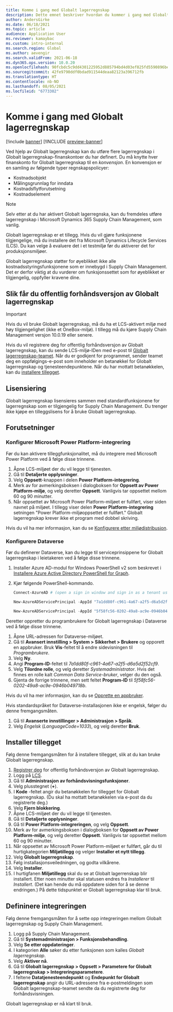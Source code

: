 ```yaml
---
title: Komme i gang med Globalt lagerregnskap
description: Dette emnet beskriver hvordan du kommer i gang med Globalt lagerregnskap.
author: AndersGirke
ms.date: 06/18/2021
ms.topic: article
audience: Application User
ms.reviewer: kamaybac
ms.custom: intro-internal
ms.search.region: Global
ms.author: aevengir
ms.search.validFrom: 2021-06-18
ms.dyn365.ops.version: 10.0.20
ms.openlocfilehash: 90fcbdc5c9dd4301225952d885794bd4d03ef825fd5590896be13eacfad1f979
ms.sourcegitcommit: 42fe9790ddf0bdad911544deaa82123a396712fb
ms.translationtype: HT
ms.contentlocale: nb-NO
ms.lasthandoff: 08/05/2021
ms.locfileid: "6773302"
---
```

# <a name="get-started-with-global-inventory-accounting"></a>Komme i gang med Globalt lagerregnskap

[!include [banner](../includes/banner.md)]
[!INCLUDE [preview-banner](../includes/preview-banner.md)]

Ved hjelp av Globalt lagerregnskap kan du utføre flere lagerregnskap i Globalt lagerregnskap-finanskontoer du har definert. Du må knytte hver finanskonto for Globalt lagerregnskap til en *konvensjon*. En konvensjon er en samling av følgende typer regnskapspolicyer:

- Kostnadsobjekt
- Målingsgrunnlag for inndata
- Kostnadsflytforutsetning
- Kostnadselement

> [!NOTE]
> Selv etter at du har aktivert Globalt lagerregnska, kan du fremdeles utføre lagerregnskap i Microsoft Dynamics 365 Supply Chain Management, som vanlig.

Globalt lagerregnskap er et tillegg. Hvis du vil gjøre funksjonene tilgjengelige, må du installere det fra Microsoft Dynamics Lifecycle Services (LCS). Du kan velge å evaluere det i et testmiljø før du aktiverer det for produksjonsmiljøer.

Globalt lagerregnskap støtter for øyeblikket ikke alle kostnadsstyringsfunksjonene som er innebygd i Supply Chain Management. Det er derfor viktig at du vurderer om funksjonssettet som for øyeblikket er tilgjengelig, oppfyller kravene dine.

## <a name="how-to-get-the-global-inventory-accounting-public-preview"></a><a name="sign-up"></a>Slik får du offentlig forhåndsversjon av Globalt lagerregnskap

> [!IMPORTANT]
> Hvis du vil bruke Globalt lagerregnskap, må du ha et LCS-aktivert miljø med høy tilgjengelighet (ikke et OneBox-miljø). I tillegg må du kjøre Supply Chain Management versjon 10.0.19 eller senere.

Hvis du vil registrere deg for offentlig forhåndsversjon av Globalt lagerregnskap, kan du sende LCS-miljø-IDen med e-post til [Globalt lagerregnskap-teamet](mailto:GlobalInvAccount@microsoft.com). Når du er godkjent for programmet, sender teamet deg en oppfølgings-e-post som inneholder en betanøkkel for Globalt lagerregnskap og tjenesteendepunktene. Når du har mottatt betanøkkelen, kan du [installere tillegget](#install).

## <a name="licensing"></a>Lisensiering

Globalt lagerregnskap lisensieres sammen med standardfunksjonene for lagerregnskap som er tilgjengelig for Supply Chain Management. Du trenger ikke kjøpe en tilleggslisens for å bruke Globalt lagerregnskap.

## <a name="prerequisites"></a>Forutsetninger

### <a name="set-up-microsoft-power-platform-integration"></a>Konfigurer Microsoft Power Platform-integrering

Før du kan aktivere tilleggfunksjonalitet, må du integrere med Microsoft Power Platform ved å følge disse trinnene.

1. Åpne LCS-miljøet der du vil legge til tjenesten.
1. Gå til **Detaljerte opplysninger**.
1. Velg **Oppsett**-knappen i delen **Power Platform-integrering**.
1. Merk av for avmerkingsboksen i dialogboksen for **Oppsett av Power Platform-miljø**, og velg deretter **Oppsett**. Vanligvis tar oppsettet mellom 60 og 90 minutter.
1. Når oppsettet av Microsoft Power Platform-miljøet er fullført, viser siden navnet på miljøet. I tillegg viser delen **Power Platform-integrering** setningen "Power Platform-miljøoppsettet er fullført." Globalt lagerregnskap krever ikke et program med dobbel skriving.

Hvis du vil ha mer informasjon, kan du se [Konfigurere etter miljødistribusjon](../../fin-ops-core/dev-itpro/power-platform/overview.md#set-up-after-environment-deployment).

### <a name="set-up-dataverse"></a>Konfigurere Dataverse

Før du definerer Dataverse, kan du legge til serviceprinsippene for Globalt lagerregnskap i leietakeren ved å følge disse trinnene.

1. Installer Azure AD-modul for Windows PowerShell v2 som beskrevet i [Installere Azure Active Directory PowerShell for Graph](/powershell/azure/active-directory/install-adv2).
1. Kjør følgende PowerShell-kommando.

    ```powershell
    Connect-AzureAD # (open a sign in window and sign in as a tenant user)

    New-AzureADServicePrincipal -AppId "7a1dd80f-c961-4a67-a2f5-d6a5d2f52cf9" -DisplayName "d365-scm-costaccountingservice"

    New-AzureADServicePrincipal -AppId "5f58fc56-0202-49a8-ac9e-0946b049718b" -DisplayName "d365-scm-operationdataservice"
    ```

Deretter oppretter du programbrukere for Globalt lagerregnskap i Dataverse ved å følge disse trinnene.

1. Åpne URL-adressen for Dataverse-miljøet.
1. Gå til **Avansert innstilling \> System \> Sikkerhet \> Brukere** og opporett en appbruker. Bruk **Vis**-feltet til å endre sidevisningen til *Programbrukere*.
1. Velg **Ny**.
1. Angi **Program-ID**-feltet til *7a1dd80f-c961-4a67-a2f5-d6a5d2f52cf9*.
1. Velg **Tilordne rolle**, og velg deretter *Systemadministrator*. Hvis det finnes en rolle kalt *Common Data Service-bruker*, velger du den også.
1. Gjenta de forrige trinnene, men sett feltet **Program-ID** til *5f58fc56-0202-49a8-ac9e-0946b049718b*.

Hvis du vil ha mer informasjon, kan du se [Opprette en appbruker](/power-platform/admin/create-users-assign-online-security-roles#create-an-application-user).

Hvis standardspråket for Dataverse-installasjonen ikke er engelsk, følger du denne fremgangsmåten.

1. Gå til **Avanserte innstillinger \> Administrasjon \> Språk**.
1. Velg *Engelsk* (*LanguageCode=1033*), og velg deretter **Bruk**.

## <a name="install-the-add-in"></a><a name="install"></a>Installer tillegget

Følg denne fremgangsmåten for å installere tillegget, slik at du kan bruke Globalt lagerregnskap.

1. [Registrer deg](#sign-up) for offentlig forhåndsversjon av Globalt lagerregnskap.
1. Logg på [LCS](https://lcs.dynamics.com/Logon/Index).
1. Gå til **Administrasjon av forhåndsvisningsfunksjoner**.
1. Velg plusstegnet (**+**).
1. I **Kode** -feltet angir du betanøkkelen for tillegget for Globalt lagerregnskap. (Du skal ha mottatt betanøkkelen via e-post da du registrerte deg.)
1. Velg **Fjern blokkering**.
1. Åpne LCS-miljøet der du vil legge til tjenesten.
1. Gå til **Detaljerte opplysninger**.
1. Gå til **Power Platform-integreringen**, og velg **Oppsett**.
1. Merk av for avmerkingsboksen i dialogboksen for **Oppsett av Power Platform-miljø**, og velg deretter **Oppsett**. Vanligvis tar oppsettet mellom 60 og 90 minutter.
1. Når oppsettet av Microsoft Power Platform-miljøet er fullført, går du til hurtigkategorien **Miljøtillegg** og velger **Installer et nytt tillegg**.
1. Velg **Globalt lagerregnskap**.
1. Følg installasjonsveiledningen, og godta vilkårene.
1. Velg **Installer**.
1. I hurtigfanen **Miljøtillegg** skal du se at Globalt lagerrenskap blir installert. Etter noen minutter skal statusen endres fra *Installerer* til *Installert*. (Det kan hende du må oppdatere siden for å se denne endringen.) På dette tidspunktet er Globalt lagerregnskap klar til bruk.

## <a name="set-up-the-integration"></a>Defininere integreringen

Følg denne fremgangsmåten for å sette opp integreringen mellom Globalt lagerregnskap og Supply Chain Management.

1. Logg på Supply Chain Management.
1. Gå til **Systemadministrasjon \> Funksjonsbehandling**.
1. Velg **Se etter oppdateringer**.
1. I kategorien **Alle** søker du etter funksjonen som kalles *Globalt lagerregnskap*.
1. Velg **Aktiver nå**.
1. Gå til **Globalt lagerregnskap \> Oppsett \> Parametere for Globalt lagerregnskap \> Integreringsparametere**.
1. I feltene **Datatjenesteendepunkt** og **Endepunkt for Globalt lagerregnskap** angir du URL-adressene fra e-postmeldingen som Globalt lagerregnskap-teamet sendte da du registrerte deg for forhåndsvisningen.

Globalt lagerregnskap er nå klart til bruk.
